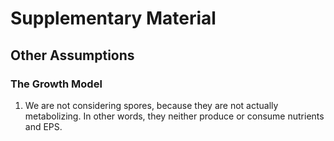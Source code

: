 # Supplementary Material

## Other Assumptions

### The Growth Model

1. We are not considering spores, because they are not actually metabolizing. In other words, they neither produce or consume nutrients and EPS.



